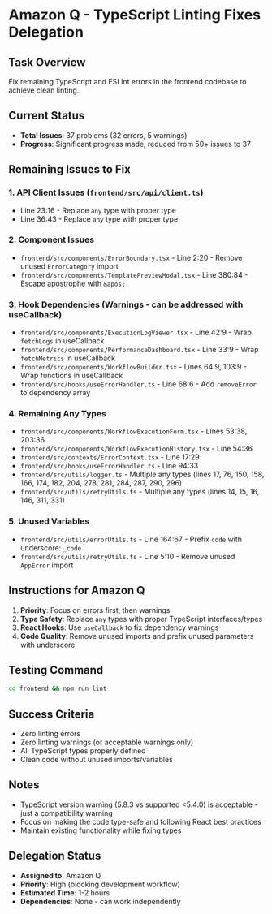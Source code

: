 # Amazon Q - TypeScript Linting Fixes Delegation

## Task Overview
Fix remaining TypeScript and ESLint errors in the frontend codebase to achieve clean linting.

## Current Status
- **Total Issues**: 37 problems (32 errors, 5 warnings)
- **Progress**: Significant progress made, reduced from 50+ issues to 37

## Remaining Issues to Fix

### 1. API Client Issues (`frontend/src/api/client.ts`)
- Line 23:16 - Replace `any` type with proper type
- Line 36:43 - Replace `any` type with proper type

### 2. Component Issues
- `frontend/src/components/ErrorBoundary.tsx` - Line 2:20 - Remove unused `ErrorCategory` import
- `frontend/src/components/TemplatePreviewModal.tsx` - Line 380:84 - Escape apostrophe with `&apos;`

### 3. Hook Dependencies (Warnings - can be addressed with useCallback)
- `frontend/src/components/ExecutionLogViewer.tsx` - Line 42:9 - Wrap `fetchLogs` in useCallback
- `frontend/src/components/PerformanceDashboard.tsx` - Line 33:9 - Wrap `fetchMetrics` in useCallback  
- `frontend/src/components/WorkflowBuilder.tsx` - Lines 64:9, 103:9 - Wrap functions in useCallback
- `frontend/src/hooks/useErrorHandler.ts` - Line 68:6 - Add `removeError` to dependency array

### 4. Remaining Any Types
- `frontend/src/components/WorkflowExecutionForm.tsx` - Lines 53:38, 203:36
- `frontend/src/components/WorkflowExecutionHistory.tsx` - Line 54:36
- `frontend/src/contexts/ErrorContext.tsx` - Line 17:29
- `frontend/src/hooks/useErrorHandler.ts` - Line 94:33
- `frontend/src/utils/logger.ts` - Multiple any types (lines 17, 76, 150, 158, 166, 174, 182, 204, 278, 281, 284, 287, 290, 296)
- `frontend/src/utils/retryUtils.ts` - Multiple any types (lines 14, 15, 16, 146, 311, 331)

### 5. Unused Variables
- `frontend/src/utils/errorUtils.ts` - Line 164:67 - Prefix `code` with underscore: `_code`
- `frontend/src/utils/retryUtils.ts` - Line 5:10 - Remove unused `AppError` import

## Instructions for Amazon Q

1. **Priority**: Focus on errors first, then warnings
2. **Type Safety**: Replace `any` types with proper TypeScript interfaces/types
3. **React Hooks**: Use `useCallback` to fix dependency warnings
4. **Code Quality**: Remove unused imports and prefix unused parameters with underscore

## Testing Command
```bash
cd frontend && npm run lint
```

## Success Criteria
- Zero linting errors
- Zero linting warnings (or acceptable warnings only)
- All TypeScript types properly defined
- Clean code without unused imports/variables

## Notes
- TypeScript version warning (5.8.3 vs supported <5.4.0) is acceptable - just a compatibility warning
- Focus on making the code type-safe and following React best practices
- Maintain existing functionality while fixing types

## Delegation Status
- **Assigned to**: Amazon Q
- **Priority**: High (blocking development workflow)
- **Estimated Time**: 1-2 hours
- **Dependencies**: None - can work independently